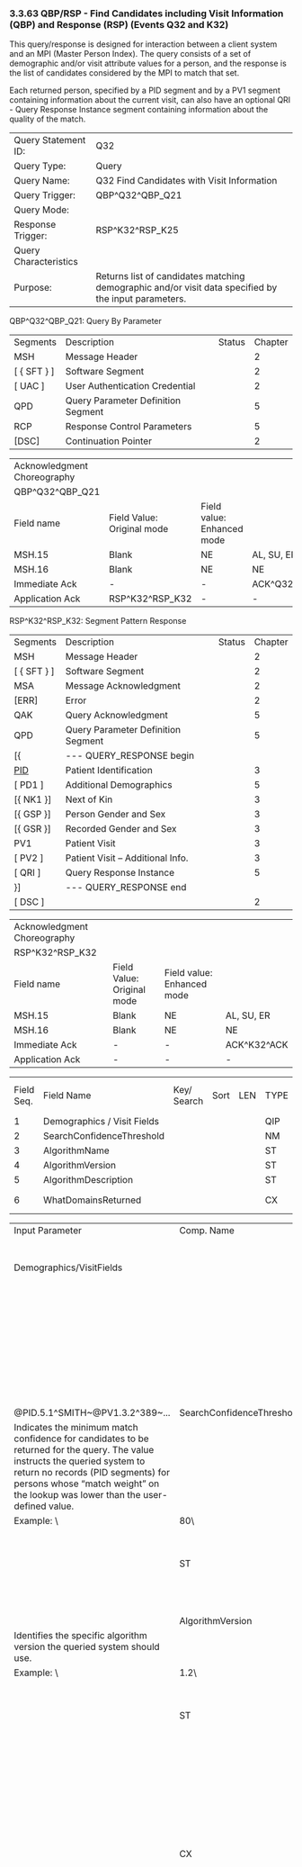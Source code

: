 ### 3.3.63 QBP/RSP - Find Candidates including Visit Information (QBP) and Response (RSP) (Events Q32 and K32) 

This query/response is designed for interaction between a client system and an MPI (Master Person Index). The query consists of a set of demographic and/or visit attribute values for a person, and the response is the list of candidates considered by the MPI to match that set.

Each returned person, specified by a PID segment and by a PV1 segment containing information about the current visit, can also have an optional QRI - Query Response Instance segment containing information about the quality of the match.

|     |     |
| --- | --- |
| Query Statement ID: | Q32 |
| Query Type: | Query |
| Query Name: | Q32 Find Candidates with Visit Information |
| Query Trigger: | QBP^Q32^QBP_Q21 |
| Query Mode: |  |
| Response Trigger: | RSP^K32^RSP_K25 |
| Query Characteristics |  |
| Purpose: | Returns list of candidates matching demographic and/or visit data specified by the input parameters. |

QBP^Q32^QBP_Q21: Query By Parameter

|     |     |     |     |
| --- | --- | --- | --- |
| Segments | Description | Status | Chapter |
| MSH | Message Header |  | 2 |
| [ \{ SFT } ] | Software Segment |  | 2 |
| [ UAC ] | User Authentication Credential |  | 2 |
| QPD | Query Parameter Definition Segment |  | 5 |
| RCP | Response Control Parameters |  | 5 |
| [DSC] | Continuation Pointer |  | 2 |

|     |     |     |     |     |     |
| --- | --- | --- | --- | --- | --- |
| Acknowledgment Choreography |  |  |  |  |  |
| QBP^Q32^QBP_Q21 |  |  |  |  |  |
| Field name | Field Value: Original mode | Field value: Enhanced mode |  |  |  |
| MSH.15 | Blank | NE | AL, SU, ER | NE | AL, SU, ER |
| MSH.16 | Blank | NE | NE | AL, SU, ER | AL, SU, ER |
| Immediate Ack | - | - | ACK^Q32^ACK | - | ACK^Q32^ACK |
| Application Ack | RSP^K32^RSP_K32 | - | - | RSP^K32^RSP_K32 | RSP^K32^RSP_K32 |

RSP^K32^RSP_K32: Segment Pattern Response

|     |     |     |     |
| --- | --- | --- | --- |
| Segments | Description | Status | Chapter |
| MSH | Message Header |  | 2 |
| [ \{ SFT } ] | Software Segment |  | 2 |
| MSA | Message Acknowledgment |  | 2 |
| [ERR] | Error |  | 2 |
| QAK | Query Acknowledgment |  | 5 |
| QPD | Query Parameter Definition Segment |  | 5 |
| [\{ | --- QUERY_RESPONSE begin |  |  |
| [PID](#_Hlt479197644) | Patient Identification |  | 3 |
| [ PD1 ] | Additional Demographics |  | 5 |
| [\{ NK1 }] | Next of Kin |  | 3 |
| [\{ GSP }] | Person Gender and Sex |  | 3 |
| [\{ GSR }] | Recorded Gender and Sex |  | 3 |
| PV1 | Patient Visit |  | 3 |
| [ PV2 ] | Patient Visit – Additional Info. |  | 3 |
| [ QRI ] | Query Response Instance |  | 5 |
| }] | --- QUERY_RESPONSE end |  |  |
| [ DSC ] |  |  | 2 |

|     |     |     |     |
| --- | --- | --- | --- |
| Acknowledgment Choreography |  |  |  |
| RSP^K32^RSP_K32 |  |  |  |
| Field name | Field Value: Original mode | Field value: Enhanced mode |  |
| MSH.15 | Blank | NE | AL, SU, ER |
| MSH.16 | Blank | NE | NE |
| Immediate Ack | - | - | ACK^K32^ACK |
| Application Ack | - | - | - |

|     |     |     |     |     |     |     |     |     |     |     |     |     |
| --- | --- | --- | --- | --- | --- | --- | --- | --- | --- | --- | --- | --- |
| Field Seq. | Field Name | Key/ Search | Sort | LEN | TYPE | Opt | Rep | Match Op | TBL | Segment Field Name | LOINC or HL7 Code/Domain | ElementName |
| 1 | Demographics / Visit Fields |  |  |  | QIP | R | Y |  |  |  |  |  |
| 2 | SearchConfidenceThreshold |  |  |  | NM | O | N |  |  |  |  |  |
| 3 | AlgorithmName |  |  |  | ST | O | N |  |  |  |  |  |
| 4 | AlgorithmVersion |  |  |  | ST | O | N |  |  |  |  |  |
| 5 | AlgorithmDescription |  |  |  | ST | O | N |  |  |  |  |  |
| 6 | WhatDomainsReturned |  |  |  | CX | O | Y |  |  | PID-3 |  | Patient Identifier List |

|     |     |     |     |
| --- | --- | --- | --- |
| Input Parameter | Comp. Name | DT | Description |
| Demographics/VisitFields |  | QIP | Components: &lt;segment field name (ST)> ^ &lt;value1 (ST) & value2 (ST) & value3 (ST...> |
|  |  |  | Components may be any fields in the PID, PD1, PV1 and/or PV2. If subcomponents of fields need to be specified, each subcomponent should be listed separately. |
|  |  |  | Example: ...\ |
| @PID.5.1^SMITH~@PV1.3.2^389~... | SearchConfidenceThreshold |  | NM |
| Indicates the minimum match confidence for candidates to be returned for the query. The value instructs the queried system to return no records (PID segments) for persons whose “match weight” on the lookup was lower than the user-defined value. |  |  |  |
| Example: \ | 80\ |  | AlgorithmName |
|  | ST | Identifies the specific algorithm the queried system should use. |  |
|  |  | Example: \ | MATCHWARE\ |
|  | AlgorithmVersion |  | ST |
| Identifies the specific algorithm version the queried system should use. |  |  |  |
| Example: \ | 1.2\ |  | AlgorithmDescription |
|  | ST | Description of the algorithm the queried system should use. | WhatDomainsReturned |
|  | CX | Components: &lt;ID (ST)> ^ &lt;check digit (ST)> ^ &lt;code identifying the check digit scheme employed (ID)> ^ &lt; assigning authority (HD)> ^ &lt;identifier type code (IS)> ^ &lt; assigning facility (HD) |  |
|  |  | This parameter restricts the set of domains for which identifiers are returned in PID-3. If this is not specified, then identifiers for all known domains shall be returned. It does not restrict the search for persons. |  |
|  |  | Example: ...\ | ^^^METRO HOSPITAL~^^^SOUTH LAB\ |
| ... |  |  |  |
| Only the following components should be valued. | WhatDomainsReturned | Assigning Authority |  |
| PID.3.4 must be valued. | WhatDomainsReturned | Identifier type code |  |

Following is an example of a Q25/K25 query/response pair of messages. First is the query:

MSH|^&~\|CLINREG|WESTCLIN|HOSPMPI|HOSP|199912121135-0600||QBP^Q25^QBP_Q21|8702|D|2.6

QPD|Q25^Find Candidates Including Visit Information^HL70471|111069|@PID.5.1^SMITH~@PV1.3.2^389 |80|MATCHWARE|1.2||^^^METRO HOSPITAL

RCP||I|20^RD

This query is asking for a list of persons matching the name SMITH who are recorded as being in Room 389. Candidates with a match level above 80 using the algorithm Matchware version 1.2 should be returned. The returned records should include identifiers for assigning authority METRO HOSPITAL. The RCP segment specifies that the number of matches should be limited to 20. Here is a sample response:

MSH|^&~\|HOSPMPI|HOSP|CLINREG|WESTCLIN|200412121135-0600||RSP^K25^RSP_K25|H352357509|D|2.6

MSA|AA|8702

QAK|111069|OK|Q25^Find Candidates Including Visit Information^HL70471|1

QPD|Q25^Find Candidates Including Visit Information^HL70471|111069|@PID.5.1^SMITH~ @PID.5.2^JOHN~@PID.8^M|80|MATCHWARE|1.2||^^^METRO HOSPITAL

PID|||66785^^^METRO HOSPITAL||Smith^John||19630423|M||C|N2378 South Street^^Madison^WI^53711

PV1||I|W^389^1^METRO HOSPITAL^^^^3||||12345^MORGAN^REX^J^^^MD^0010^METRO HOSPITAL^L||67890^GRAINGER^LUCY^X^^^MD^0010^METRO HOSPITAL^L|MED|||||A0||13579^POTTER^SHERMAN^T^^^MD^0010^METRO HOSPITAL^L

QRI|95||MATCHWARE 1.2

One candidate was returned. Notice the 1 at the end of the QAK segment signifying the number of matches. The group of segments includes a PID, PV1, and QRI segment; the QRI segment gives a confidence factor for the candidate.
